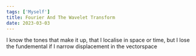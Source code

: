 ```yaml
---  
tags: ['Myself']
title: Fourier And The Wavelet Transform
date: 2023-03-03
---
```


I know the tones that make it up,
that I localise in space or time,
but I lose the fundemental if
I narrow displacement
in the vectorspace

